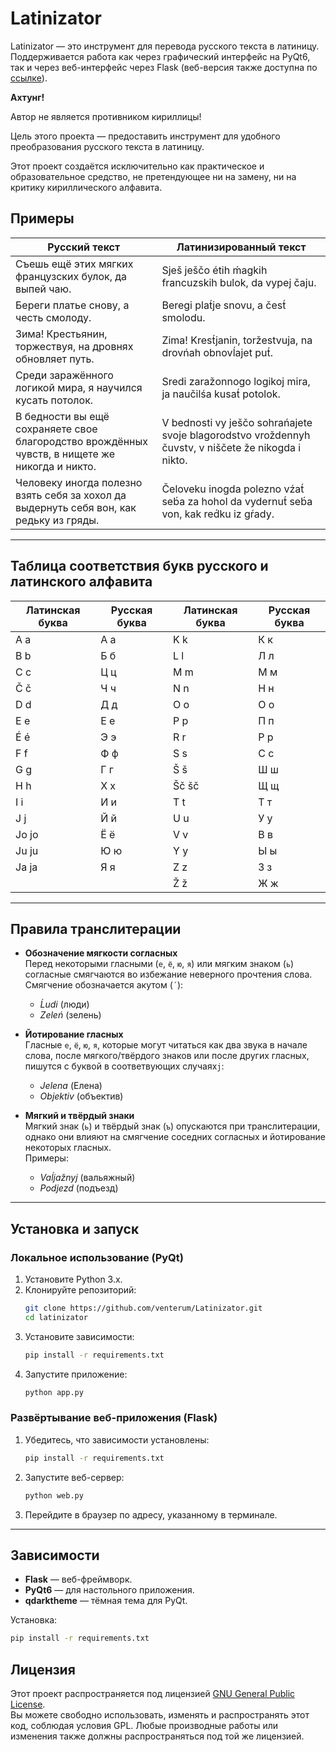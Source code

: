 # Latinizator

Latinizator — это инструмент для перевода русского текста в латиницу. Поддерживается работа как через графический интерфейс на PyQt6, так и через веб-интерфейс через Flask (веб-версия также доступна по [ссылке](https://latinizator.onrender.com)).

**Ахтунг!**

Автор не является противником кириллицы! 

Цель этого проекта — предоставить инструмент для удобного преобразования русского текста в латиницу.

Этот проект создаётся исключительно как практическое и образовательное средство, не претендующее ни на замену, ни на критику кириллического алфавита.

## Примеры

| Русский текст                                   | Латинизированный текст                                 |  
|-------------------------------------------------|-------------------------------------------------------|  
| Съешь ещё этих мягких французских булок, да выпей чаю. | Sješ ješčо étih ḿagkih francuzskih bulok, da vypej čaju. |  
| Береги платье снову, а честь смолоду.           | Beregi plat́je snovu, a čest́ smolodu.                 |  
| Зима! Крестьянин, торжествуя, на дровнях обновляет путь. | Zima! Krest́janin, toržestvuja, na drovńah obnovĺajet put́. |  
| Среди заражённого логикой мира, я научился кусать потолок. | Sredi zaražоnnogo logikoj mira, ja naučilśa kusat́ potolok. |  
| В бедности вы ещё сохраняете свое благородство врождённых чувств, в нищете же никогда и никто. | V bednosti vy ješčо sohrańajete svoje blagorodstvo vroždennyh čuvstv, v niščete že nikogda i nikto. |  
| Человеку иногда полезно взять себя за хохол да выдернуть себя вон, как редьку из гряды. | Čeloveku inogda polezno vźat́ seb́a za hohol da vydernut́ seb́a von, kak red́ku iz gŕady. |   

---

## Таблица соответствия букв русского и латинского алфавита

| Латинская буква | Русская буква | Латинская буква | Русская буква |
|-----------------|---------------|-----------------|---------------|
| A a             | А а           | K k             | К к           |
| B b             | Б б           | L l             | Л л           |
| C c             | Ц ц           | M m             | М м           |
| Č č             | Ч ч           | N n             | Н н           |
| D d             | Д д           | O o             | О о           |
| E e             | Е е           | P p             | П п           |
| É é             | Э э           | R r             | Р р           |
| F f             | Ф ф           | S s             | С с           |
| G g             | Г г           | Š š             | Ш ш           |
| H h             | Х х           | Šč šč           | Щ щ           |
| I i             | И и           | T t             | Т т           |
| J j             | Й й           | U u             | У у           |
| Jo jo           | Ё ё           | V v             | В в           |
| Ju ju           | Ю ю           | Y y             | Ы ы           |
| Ja ja           | Я я           | Z z             | З з           |
|                 |               | Ž ž             | Ж ж           |

---

## Правила транслитерации

- **Обозначение мягкости согласных**  
   Перед некоторыми гласными (`е`, `ё`, `ю`, `я`) или мягким знаком (`ь`) согласные смягчаются во избежание неверного прочтения слова. Смягчение обозначается акутом (`´`):  
   - *Ĺudi* (люди)  
   - *Zeleń* (зелень)  

- **Йотирование гласных**  
   Гласные `е`, `ё`, `ю`, `я`, которые могут читаться как два звука в начале слова, после мягкого/твёрдого знаков или после других гласных, пишутся с буквой в соответвующих случаях`j`:  
   - *Jelena* (Елена)  
   - *Objektiv* (объектив)  

- **Мягкий и твёрдый знаки**  
   Мягкий знак (`ь`) и твёрдый знак (`ъ`) опускаются при транслитерации, однако они влияют на смягчение соседних согласных и йотирование некоторых гласных.  
   Примеры:  
   - *Vaĺjažnyj* (вальяжный)  
   - *Podjezd* (подъезд)

---

## Установка и запуск

### Локальное использование (PyQt)
1. Установите Python 3.x.
2. Клонируйте репозиторий:
   ```bash
   git clone https://github.com/venterum/Latinizator.git
   cd latinizator
   ```
3. Установите зависимости:
   ```bash
   pip install -r requirements.txt
   ```
4. Запустите приложение:
   ```bash
   python app.py
   ```

### Развёртывание веб-приложения (Flask)
1. Убедитесь, что зависимости установлены:
   ```bash
   pip install -r requirements.txt
   ```
2. Запустите веб-сервер:
   ```bash
   python web.py
   ```
3. Перейдите в браузер по адресу, указанному в терминале.

---

## Зависимости

- **Flask** — веб-фреймворк.
- **PyQt6** — для настольного приложения.
- **qdarktheme** — тёмная тема для PyQt.

Установка:
```bash
pip install -r requirements.txt
```

## Лицензия

Этот проект распространяется под лицензией [GNU General Public License](https://github.com/venterum/Latinizator/blob/main/LICENSE).  
Вы можете свободно использовать, изменять и распространять этот код, соблюдая условия GPL.
Любые производные работы или изменения также должны распространяться под той же лицензией.
